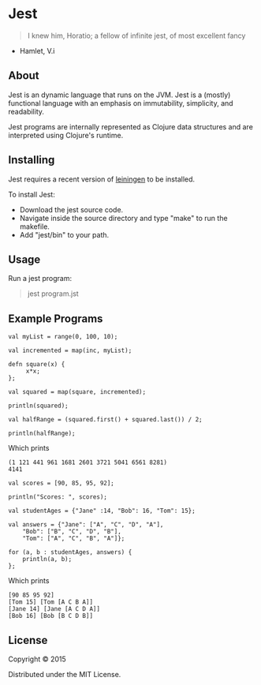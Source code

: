 # Jest

>I knew him, Horatio; a fellow of infinite jest, of most excellent fancy

- Hamlet, V.i

## About

Jest is an dynamic language that runs on the JVM.  Jest is a (mostly) functional language with an emphasis on immutability, simplicity, and readability.

Jest programs are internally represented as Clojure data structures and are interpreted using Clojure's runtime.

## Installing

Jest requires a recent version of <a href="http://leiningen.org/">leiningen</a> to be installed.

To install Jest:

* Download the jest source code.
* Navigate inside the source directory and type "make" to run the makefile.
* Add "jest/bin" to your path.

## Usage

Run a jest program:
>jest program.jst

## Example Programs

```
val myList = range(0, 100, 10);

val incremented = map(inc, myList);

defn square(x) {
     x*x;
};

val squared = map(square, incremented);

println(squared);

val halfRange = (squared.first() + squared.last()) / 2;

println(halfRange);
```

Which prints

    (1 121 441 961 1681 2601 3721 5041 6561 8281)
    4141


```
val scores = [90, 85, 95, 92];

println("Scores: ", scores);

val studentAges = {"Jane" :14, "Bob": 16, "Tom": 15};

val answers = {"Jane": ["A", "C", "D", "A"],
    "Bob": ["B", "C", "D", "B"],
    "Tom": ["A", "C", "B", "A"]};

for (a, b : studentAges, answers) {
    println(a, b);
};
```

Which prints

    [90 85 95 92]
    [Tom 15] [Tom [A C B A]]
    [Jane 14] [Jane [A C D A]]
    [Bob 16] [Bob [B C D B]]

## License

Copyright © 2015

Distributed under the MIT License.
